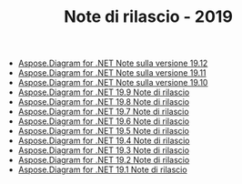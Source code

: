 ﻿---
title: Note di rilascio - 2019
type: docs
weight: 20
url: /it/net/release-notes-2019/
---
- [Aspose.Diagram for .NET Note sulla versione 19.12](/diagram/it/net/aspose-diagram-for-net-19-12-release-notes/)
- [Aspose.Diagram for .NET Note sulla versione 19.11](/diagram/it/net/aspose-diagram-for-net-19-11-release-notes/)
- [Aspose.Diagram for .NET Note sulla versione 19.10](/diagram/it/net/aspose-diagram-for-net-19-10-release-notes/)
- [Aspose.Diagram for .NET 19.9 Note di rilascio](/diagram/it/net/aspose-diagram-for-net-19-9-release-notes/)
- [Aspose.Diagram for .NET 19.8 Note di rilascio](/diagram/it/net/aspose-diagram-for-net-19-8-release-notes/)
- [Aspose.Diagram for .NET 19.7 Note di rilascio](/diagram/it/net/aspose-diagram-for-net-19-7-release-notes/)
- [Aspose.Diagram for .NET 19.6 Note di rilascio](/diagram/it/net/aspose-diagram-for-net-19-6-release-notes/)
- [Aspose.Diagram for .NET 19.5 Note di rilascio](/diagram/it/net/aspose-diagram-for-net-19-5-release-notes/)
- [Aspose.Diagram for .NET 19.4 Note di rilascio](/diagram/it/net/aspose-diagram-for-net-19-4-release-notes/)
- [Aspose.Diagram for .NET 19.3 Note di rilascio](/diagram/it/net/aspose-diagram-for-net-19-3-release-notes/)
- [Aspose.Diagram for .NET 19.2 Note di rilascio](/diagram/it/net/aspose-diagram-for-net-19-2-release-notes/)
- [Aspose.Diagram for .NET 19.1 Note di rilascio](/diagram/it/net/aspose-diagram-for-net-19-1-release-notes/)
